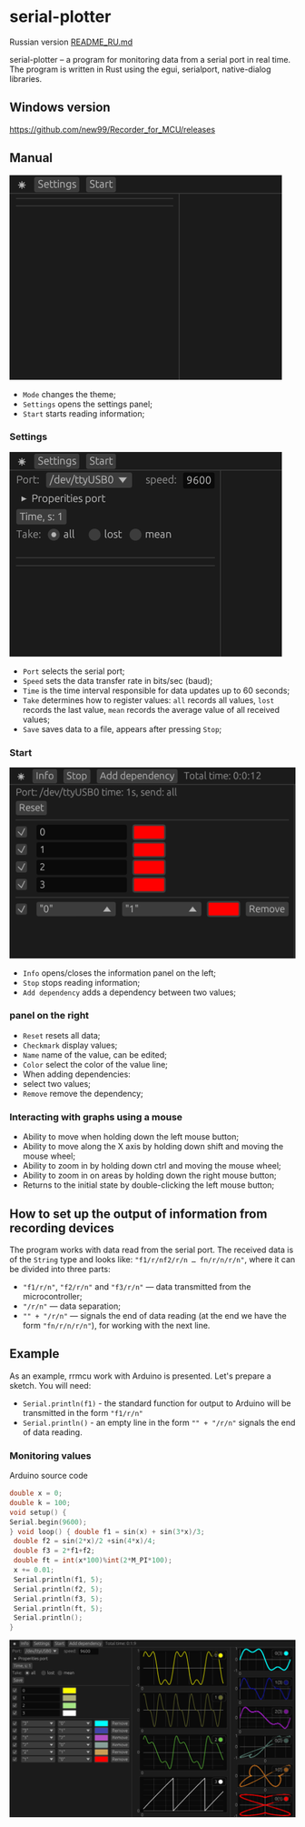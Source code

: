 # serial-plotter

Russian version [README_RU.md](./README_RU.md)

serial-plotter – a program for monitoring data from a serial port in real time. The program is written in Rust using the egui, serialport, native-dialog libraries.

## Windows version
https://github.com/new99/Recorder_for_MCU/releases

## Manual
![Main](./main.png "Main window")

* `Mode` changes the theme;
* `Settings` opens the settings panel;
* `Start` starts reading information;

### Settings
![Settings](./Settings.png "Settings")

* `Port` selects the serial port;
* `Speed` sets the data transfer rate in bits/sec (baud);
* `Time` is the time interval responsible for data updates up to 60 seconds;
* `Take` determines how to register values: `all` records all values, `lost` records the last value, `mean` records the average value of all received values;
* `Save` saves data to a file, appears after pressing `Stop`;

### Start
![Start](./start.png "Start")

* `Info` opens/closes the information panel on the left;
* `Stop` stops reading information;
* `Add dependency` adds a dependency between two values;

### panel on the right

* `Reset` resets all data;
* `Checkmark` display values;
* `Name` name of the value, can be edited;
* `Color` select the color of the value line;
* When adding dependencies:
* select two values;
* `Remove` remove the dependency;

### Interacting with graphs using a mouse
* Ability to move when holding down the left mouse button;
* Ability to move along the X axis by holding down shift and moving the mouse wheel;
* Ability to zoom in by holding down ctrl and moving the mouse wheel;
* Ability to zoom in on areas by holding down the right mouse button;
* Returns to the initial state by double-clicking the left mouse button;

## How to set up the output of information from recording devices
The program works with data read from the serial port. The received data is of the `String` type and looks like:
`"f1/r/nf2/r/n … fn/r/n/r/n"`,
where it can be divided into three parts:
* `"f1/r/n"`, `"f2/r/n"` and `"f3/r/n"` — data transmitted from the microcontroller;
* `"/r/n"` — data separation;
* `"" + "/r/n"` — signals the end of data reading (at the end we have the form `"fn/r/n/r/n"`), for working with the next line.

## Example
As an example, rrmcu work with Arduino is presented.
Let's prepare a sketch. You will need:
* `Serial.println(f1)` - the standard function for output to Arduino will be transmitted in the form `"f1/r/n"`
* `Serial.println()` - an empty line in the form `"" + "/r/n"` signals the end of data reading.

### Monitoring values
Arduino source code
```c
double x = 0;
double k = 100;
void setup() {
Serial.begin(9600);
} void loop() { double f1 = sin(x) + sin(3*x)/3;
 double f2 = sin(2*x)/2 +sin(4*x)/4;
 double f3 = 2*f1+f2;
 double ft = int(x*100)%int(2*M_PI*100);
 x += 0.01;
 Serial.println(f1, 5);
 Serial.println(f2, 5);
 Serial.println(f3, 5);
 Serial.println(ft, 5);
 Serial.println();
}
``` 
![to_time](./Example/Example.png "to_time")
